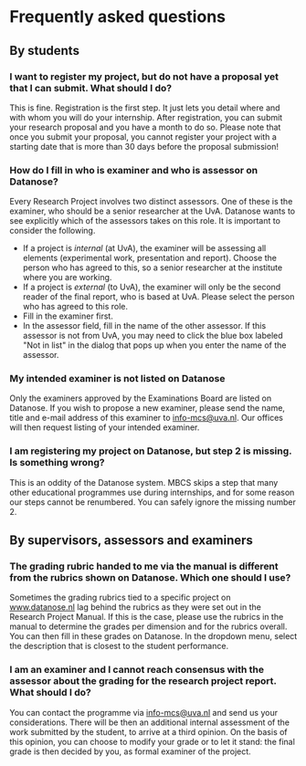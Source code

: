 # Frequently asked questions

## By students

### I want to register my project, but do not have a proposal yet that I can submit. What should I do?
This is fine. Registration is the first step. It just lets you detail where and with whom you will do your internship. After registration, you can submit your research proposal and you have a month to do so. Please note that once you submit your proposal, you cannot register your project with a starting date that is more than 30 days before the proposal submission!

### How do I fill in who is examiner and who is assessor on Datanose?
Every Research Project involves two distinct assessors. One of these is the examiner, who should be a senior researcher at the UvA. Datanose wants to see explicitly which of the assessors takes on this role. It is important to consider the following.

* If a project is *internal* (at UvA), the examiner will be assessing all elements (experimental work, presentation and report). Choose the person who has agreed to this, so a senior researcher at the institute where you are working.
* If a project is *external* (to UvA), the examiner will only be the second reader of the final report, who is based at UvA. Please select the person who has agreed to this role.
* Fill in the examiner first.
* In the assessor field, fill in the name of the other assessor. If this assessor is not from UvA, you may need to click the blue box labeled "Not in list" in the dialog that pops up when you enter the name of the assessor.

### My intended examiner is not listed on Datanose
Only the examiners approved by the Examinations Board are listed on Datanose. If you wish to propose a new examiner, please send the name, title and e-mail address of this examiner to info-mcs@uva.nl. Our offices will then request listing of your intended examiner.

### I am registering my project on Datanose, but step 2 is missing. Is something wrong?
This is an oddity of the Datanose system. MBCS skips a step that many other educational programmes use during internships, and for some reason our steps cannot be renumbered. You can safely ignore the missing number 2.

## By supervisors, assessors and examiners

### The grading rubric handed to me via the manual is different from the rubrics shown on Datanose. Which one should I use?
Sometimes the grading rubrics tied to a specific project on www.datanose.nl lag behind the rubrics as they were set out in the Research Project Manual. If this is the case, please use the rubrics in the manual to determine the grades per dimension and for the rubrics overall. You can then fill in these grades on Datanose. In the dropdown menu, select the description that is closest to the student performance.

### I am an examiner and I cannot reach consensus with the assessor about the grading for the research project report. What should I do?
You can contact the programme via info-mcs@uva.nl and send us your considerations. There will be then an additional internal assessment of the work submitted by the student, to arrive at a third opinion. On the basis of this opinion, you can choose to modify your grade or to let it stand: the final grade is then decided by you, as formal examiner of the project.
